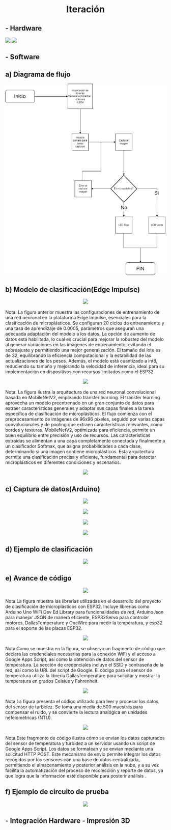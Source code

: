 <h1 align = "center">Iteración</h1>
<h2 align = "left">- Hardware</h2>
<img src="https://github.com/SebastianSilvaSC/Fundamento-Grupo_5/blob/main/Proyecto/Imagenes/F_esquemático.png">
<img src="https://github.com/SebastianSilvaSC/Fundamento-Grupo_5/blob/main/Proyecto/Imagenes/G_esquema.png">
<h2 align = "left">- Software</h2>

<h2 align = "left">a) Diagrama de flujo</h2>

<p align="center"><img src="https://github.com/SebastianSilvaSC/Fundamento-Grupo_5/blob/main/Proyecto/Imagenes/G_Diagrama.jpeg"></p>

<h2 align = "left">b) Modelo de clasificación(Edge Impulse)</h2>

<p align="center"><img src="https://github.com/SebastianSilvaSC/Fundamento-Grupo_5/blob/main/Proyecto/Imagenes/G_1.jpg"></p>

<p > Nota. La figura anterior muestra las configuraciones de entrenamiento de una red neuronal en la plataforma Edge Impulse, esenciales para la clasificación de microplásticos. Se configuran 20 ciclos de entrenamiento y una tasa de aprendizaje de 0.0005, parámetros que aseguran una adecuada adaptación del modelo a los datos. La opción de aumento de datos está habilitada, lo cual es crucial para mejorar la robustez del modelo al generar variaciones en las imágenes de entrenamiento, evitando el sobreajuste y permitiendo una mejor generalización. El tamaño del lote es de 32, equilibrando la eficiencia computacional y la estabilidad de las actualizaciones de los pesos. Además, el modelo está cuantizado a int8, reduciendo su tamaño y mejorando la velocidad de inferencia, ideal para su implementación en dispositivos con recursos limitados como el ESP32.</p>


<p align="center"><img src="https://github.com/SebastianSilvaSC/Fundamento-Grupo_5/blob/main/Proyecto/Imagenes/G_2.jpg"></p>

<p > Nota. La figura ilustra la arquitectura de una red neuronal convolucional basada en MobileNetV2, empleando transfer learning. El transfer learning aprovecha un modelo preentrenado en un gran conjunto de datos para extraer características generales y adaptar sus capas finales a la tarea específica de clasificación de microplásticos. El flujo comienza con el preprocesamiento de imágenes de 96x96 píxeles, seguido por varias capas convolucionales y de pooling que extraen características relevantes, como bordes y texturas. MobileNetV2, optimizada para eficiencia, permite un buen equilibrio entre precisión y uso de recursos. Las características extraídas se alimentan a una capa completamente conectada y finalmente a un clasificador Softmax, que asigna probabilidades a cada clase, determinando si una imagen contiene microplásticos. Esta arquitectura permite una clasificación precisa y eficiente, fundamental para detectar microplásticos en diferentes condiciones y escenarios.</p>

<p align="center"><img src="https://github.com/SebastianSilvaSC/Fundamento-Grupo_5/blob/main/Proyecto/Imagenes/G_3.jpg"></p>

<h2 align = "left">c) Captura de datos(Arduino)</h2>

<p align="center"><img src="https://github.com/SebastianSilvaSC/Fundamento-Grupo_5/blob/main/Proyecto/Imagenes/G_4.jpg"></p>

<p align="center"><img src="https://github.com/SebastianSilvaSC/Fundamento-Grupo_5/blob/main/Proyecto/Imagenes/G_5.jpg"></p>

<p align="center"><img src="https://github.com/SebastianSilvaSC/Fundamento-Grupo_5/blob/main/Proyecto/Imagenes/G_6.jpg"></p>

<p align="center"><img src="https://github.com/SebastianSilvaSC/Fundamento-Grupo_5/blob/main/Proyecto/Imagenes/G_7.jpg"></p>

<h2 align = "left">d) Ejemplo de clasificación</h2>

<p align="center"><img src="https://github.com/SebastianSilvaSC/Fundamento-Grupo_5/blob/main/Proyecto/Imagenes/G_8.jpg"></p>

<h2 align = "left">e) Avance de código</h2>

<p align="center"><img src="https://github.com/SebastianSilvaSC/Fundamento-Grupo_5/blob/main/Proyecto/Imagenes/G_9.jpg"></p>

<p > Nota.La figura muestra las librerías utilizadas en el desarrollo del proyecto de clasificación de microplásticos con ESP32. Incluye librerías como Arduino Uno WiFi Dev Ed Library para funcionalidades de red, ArduinoJson para manejar JSON de manera eficiente, ESP32Servo para controlar motores, DallasTemperature y OneWire para medir la temperatura, y esp32 para el soporte de las placas ESP32. </p>

<p align="center"><img src="https://github.com/SebastianSilvaSC/Fundamento-Grupo_5/blob/main/Proyecto/Imagenes/G_10.jpg"></p>

<p > Nota.Como se muestra en la figura, se observa un fragmento de código que declara las credenciales necesarias para la conexión WiFi y el acceso a Google Apps Script, así como la obtención de datos del sensor de temperatura. La sección de credenciales incluye el SSID y contraseña de la red, así como la URL del script de Google. El código para el sensor de temperatura utiliza la librería DallasTemperature para solicitar y mostrar la temperatura en grados Celsius y Fahrenheit.</p>

<p align="center"><img src="https://github.com/SebastianSilvaSC/Fundamento-Grupo_5/blob/main/Proyecto/Imagenes/G_11.jpg"></p>

<p > Nota.La figura presenta el código utilizado para leer y procesar los datos del sensor de turbidez. Se toma una media de 500 muestras para compensar el ruido, y se convierte la lectura analógica en unidades nefelométricas (NTU). </p>

<p align="center"><img src="https://github.com/SebastianSilvaSC/Fundamento-Grupo_5/blob/main/Proyecto/Imagenes/G_12.jpg"></p>

<p > Nota.Este fragmento de código ilustra cómo se envían los datos capturados del sensor de temperatura y turbidez a un servidor usando un script de Google Apps Script. Los datos se formatean y se envían mediante una solicitud HTTP POST. Este mecanismo de envío permite integrar los datos recogidos por los sensores con una base de datos centralizada, permitiendo el almacenamiento y posterior análisis en la nube, y a su vez facilita la automatización del proceso de recolección y reporte de datos, ya que logra que la información esté disponible para posterir análisis .</p>

<h2 align = "left">f) Ejemplo de circuito de prueba</h2>

<p align="center"><img src="https://github.com/SebastianSilvaSC/Fundamento-Grupo_5/blob/main/Proyecto/Imagenes/G_13.jpg"></p>

<h2 align = "left">- Integración Hardware - Impresión 3D</h2>
